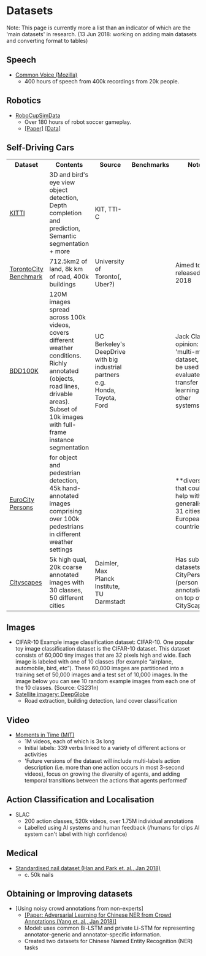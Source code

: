 # Datasets

Note: This page is currently more a list than an indicator of which are the 'main datasets' in research. (13 Jun 2018: working on adding main datasets and converting format to tables)

## Speech
- [Common Voice (Mozilla)](https://voice.mozilla.org/data)
	- 400 hours of speech from 400k recordings from 20k people.

## Robotics
- [RoboCupSimData](https://bitbucket.org/oliverobst/robocupsimdata/)
	- Over 180 hours of robot soccer gameplay.
	- [[Paper]](https://arxiv.org/abs/1711.01703) [[Data]](https://bitbucket.org/oliverobst/robocupsimdata/)

## Self-Driving Cars
<table>
	<tr><th>Dataset</th><th>Contents</th><th>Source</th><th>Benchmarks</th><th>Notes</th></tr>
	<tr><td><a href="http://www.cvlibs.net/datasets/kitti/">KITTI</a></td><td>3D and bird's eye view object detection, Depth completion and prediction, Semantic segmentation + more</td><td>KIT, TTI-C</td><td></td><td></td></tr>
	<tr><td><a href="https://arxiv.org/abs/1612.00423">TorontoCity Benchmark</a></td><td>712.5km2 of land, 8k km of road, 400k buildings</td><td>University of Toronto(, Uber?)</td><td></td><td>Aimed to be released in 2018</td></tr>
	<tr><td><a href="http://bair.berkeley.edu/blog/2018/05/30/bdd/">BDD100K</a></td><td>120M images spread across 100k videos, covers different weather conditions. Richly annotated (objects, road lines, drivable areas). Subset of 10k images with full-frame instance segmentation</td><td>UC Berkeley's DeepDrive with big industrial partners e.g. Honda, Toyota, Ford</td><td></td><td>Jack Clark opinion: 'multi-modal dataset, could be used to evaluate transfer learning from other systems'</td></tr>
	<tr><td><a href="https://arxiv.org/abs/1805.07193">EuroCity Persons</a></td><td>for object and pedestrian detection, 45k hand-annotated images comprising over 100k pedestrians in different weather settings</td><td></td><td></td><td>**diversity** that could help with generalisation: 31 cities in 12 European countries</td></tr>
	<tr><td><a href="https://www.cityscapes-dataset.com/">Cityscapes</a></td><td>5k high qual, 20k coarse annotated images with 30 classes, 50 different cities</td><td>Daimler, Max Planck Institute, TU Darmstadt</td><td></td><td>Has sub-datasets like CityPersons (person annotations on top of CityScapes)</td></tr>
	<!-- <tr><td>title</td><td>contents</td><td>source</td><td>benchmarks</td><td>notes</td></tr> -->	
</table>

## Images
- CIFAR-10
	Example image classification dataset: CIFAR-10. One popular toy image classification dataset is the CIFAR-10 dataset. This dataset consists of 60,000 tiny images that are 32 pixels high and wide. Each image is labeled with one of 10 classes (for example “airplane, automobile, bird, etc”). These 60,000 images are partitioned into a training set of 50,000 images and a test set of 10,000 images. In the image below you can see 10 random example images from each one of the 10 classes. (Source: CS231n)
- [Satellite imagery: DeepGlobe](https://arxiv.org/abs/1805.06561)
	- Road extraction, building detection, land cover classification


## Video
- [Moments in Time (MIT)](https://arxiv.org/abs/1801.03150)
	- 1M videos, each of which is 3s long
	- Initial labels: 339 verbs linked to a variety of different actions or activities
	- 'Future versions of the dataset will include multi-labels action description (i.e. more than one action occurs in most 3-second videos), focus on growing the diversity of agents, and adding temporal transitions between the actions that agents performed'

## Action Classification and Localisation
- SLAC
	- 200 action classes, 520k videos, over 1.75M individual annotations
	- Labelled using AI systems and human feedback (/humans for clips AI system can't label with high confidence)

## Medical
- [Standardised nail dataset (Han and Park et. al., Jan 2018)](http://journals.plos.org/plosone/article?id=10.1371/journal.pone.0191493)
	- c. 50k nails

## Obtaining or Improving datasets
- [Using noisy crowd annotations from non-experts]
	- [[Paper: Adversarial Learning for Chinese NER from Crowd Annotations (Yang et. al., Jan 2018)]](https://arxiv.org/abs/1801.05147)
	- Model: uses common Bi-LSTM and private Li-STM for representing annotator-generic and annotator-specific information.
	- Created two datasets for Chinese Named Entity Recognition (NER) tasks